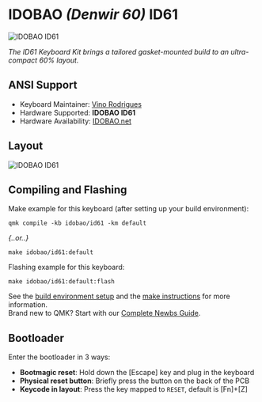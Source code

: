 # IDOBAO *(Denwir 60)* ID61

![IDOBAO ID61](https://idobao.github.io/assets/img/idobao-id61.png)

*The ID61 Keyboard Kit brings a tailored gasket-mounted build to an ultra-compact 60% layout.*

## ANSI Support

* Keyboard Maintainer: [Vino Rodrigues](https://github.com/vinorodrigues)
* Hardware Supported: **IDOBAO ID61**
* Hardware Availability: [IDOBAO.net](https://idobao.net/search?type=product&q=id61*)

## Layout

![IDOBAO ID61](https://idobao.github.io/kle/idobao-id61.png)

## Compiling and Flashing

Make example for this keyboard (after setting up your build environment):

    qmk compile -kb idobao/id61 -km default

*{..or..}*

    make idobao/id61:default

Flashing example for this keyboard:

    make idobao/id61:default:flash

See the [build environment setup](https://docs.qmk.fm/#/getting_started_build_tools) and the [make instructions](https://docs.qmk.fm/#/getting_started_make_guide) for more information. <br>Brand new to QMK? Start with our [Complete Newbs Guide](https://docs.qmk.fm/#/newbs).

## Bootloader

Enter the bootloader in 3 ways:

* **Bootmagic reset**: Hold down the [Escape] key and plug in the keyboard
* **Physical reset button**: Briefly press the button on the back of the PCB
* **Keycode in layout**: Press the key mapped to `RESET`, default is [Fn]+[Z]
